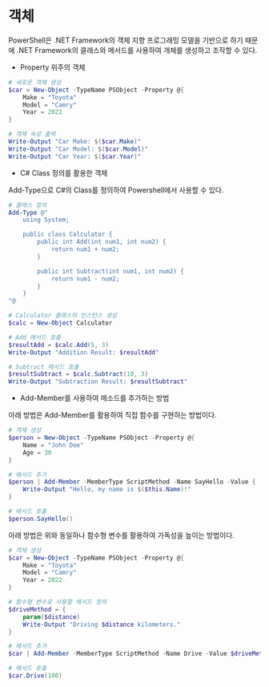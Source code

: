 # 객체 

PowerShell은 .NET Framework의 객체 지향 프로그래밍 모델을 기반으로 하기 때문에 .NET Framework의 클래스와 메서드를 사용하여 개체를 생성하고 조작할 수 있다. 

- Property 위주의 객체 
```powershell
# 새로운 객체 생성
$car = New-Object -TypeName PSObject -Property @{
    Make = "Toyota"
    Model = "Camry"
    Year = 2022
}

# 객체 속성 출력
Write-Output "Car Make: $($car.Make)"
Write-Output "Car Model: $($car.Model)"
Write-Output "Car Year: $($car.Year)"
```

- C# Class 정의를 활용한 객체 

 Add-Type으로 C#의 Class를 정의하여 Powershell에서 사용할 수 있다. 
```powershell
# 클래스 정의
Add-Type @"
    using System;

    public class Calculator {
        public int Add(int num1, int num2) {
            return num1 + num2;
        }

        public int Subtract(int num1, int num2) {
            return num1 - num2;
        }
    }
"@

# Calculator 클래스의 인스턴스 생성
$calc = New-Object Calculator

# Add 메서드 호출
$resultAdd = $calc.Add(5, 3)
Write-Output "Addition Result: $resultAdd"

# Subtract 메서드 호출
$resultSubtract = $calc.Subtract(10, 3)
Write-Output "Subtraction Result: $resultSubtract"
```


- Add-Member를 사용하여 메소드를 추가하는 방법

아래 방법은 Add-Member를 활용하여 직접 함수를 구현하는 방법이다. 
```powershell
# 객체 생성
$person = New-Object -TypeName PSObject -Property @{
    Name = "John Doe"
    Age = 30
}

# 메서드 추가
$person | Add-Member -MemberType ScriptMethod -Name SayHello -Value {
    Write-Output "Hello, my name is $($this.Name)!"
}

# 메서드 호출
$person.SayHello()
```

아래 방법은 위와 동일하나 함수형 변수를 활용하여 가독성을 높이는 방법이다. 

```powershell
# 객체 생성
$car = New-Object -TypeName PSObject -Property @{
    Make = "Toyota"
    Model = "Camry"
    Year = 2022
}

# 함수형 변수로 사용할 메서드 정의
$driveMethod = {
    param($distance)
    Write-Output "Driving $distance kilometers."
}

# 메서드 추가
$car | Add-Member -MemberType ScriptMethod -Name Drive -Value $driveMethod

# 메서드 호출
$car.Drive(100)
```

